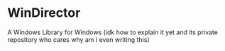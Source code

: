 # WinDirector
A Windows Library for Windows (idk how to explain it yet and its private repository who cares why am i even writing this)
